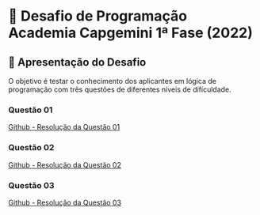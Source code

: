 
# :tada: Desafio de Programação Academia Capgemini 1ª Fase (2022)

## :dart: Apresentação do Desafio

O objetivo é testar o conhecimento dos aplicantes em lógica de programação com três questões de diferentes níveis de dificuldade.

### Questão 01

[Github - Resolução da Questão 01](https://github.com/enirya/Desafio-Academia-Capgemini/tree/main/Questao_01)

### Questão 02

[Github - Resolução da Questão 02](https://github.com/enirya/Desafio-Academia-Capgemini/tree/main/Questao_02)

### Questão 03

[Github - Resolução da Questão 03](https://github.com/enirya/Desafio-Academia-Capgemini/tree/main/Questao_03)


